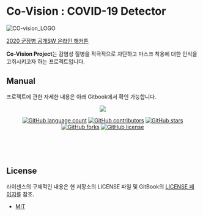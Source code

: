 # Co-Vision : COVID-19 Detector
![CO-vision\_LOGO](https://user-images.githubusercontent.com/41141851/97099932-c0968d00-16d1-11eb-96b0-1afd2c0c455f.PNG)

[2020 군장병 공개SW 온라인 해커톤](https://osam.kr/main/page.jsp?pid=offline.offline19)

**Co-Vision Project**는 감염성 질병을 적극적으로 차단하고 마스크 착용에 대한 인식을 고취시키고자 하는 프로젝트입니다.

## Manual
프로젝트에 관한 자세한 내용은 아래 Gitbook에서 확인 가능합니다.
<p align="center">
<a href="https://co-vision.gitbook.io/co-vision-1//">
<img src="https://img.shields.io/badge/GitBook-project_doc-blue?&style=for-the-badge&logo=github">
</a>
</p>

<p align="center">
	<a href="https://github.com/osamhack2020/IoT_COVID19-Detector_CO-vision/search?l=TSX&type=code"><img alt="GitHub language count" src="https://img.shields.io/github/languages/count/osamhack2020/IoT_COVID19-Detector_CO-vision"></a>
	<a href="https://github.com/osamhack2020/IoT_COVID19-Detector_CO-vision/graphs/contributors"><img alt="GitHub contributors" src="https://img.shields.io/github/contributors/osamhack2020/IoT_COVID19-Detector_CO-vision?color=success"></a>
	<a href="https://github.com/osamhack2020/IoT_COVID19-Detector_CO-vision/stargazers"><img alt="GitHub stars" src="https://img.shields.io/github/stars/osamhack2020/IoT_COVID19-Detector_CO-vision"></a>
	<a href="https://github.com/osamhack2020/IoT_COVID19-Detector_CO-vision/network"><img alt="GitHub forks" src="https://img.shields.io/github/forks/osamhack2020/IoT_COVID19-Detector_CO-vision"></a>
	<a href="https://github.com/osamhack2020/IoT_COVID19-Detector_CO-vision/blob/master/LICENSE"><img alt="GitHub license" src="https://img.shields.io/github/license/osamhack2020/IoT_COVID19-Detector_CO-vision"></a>
</p>
<br><br><br>


## License
라이센스의 구체적인 내용은 현 저장소의 LICENSE 파일 및 GitBook의 <a href="https://co-vision.gitbook.io/co-vision-1/license/">LICENSE 페이지</a>를 참조.

* [MIT](https://github.com/osam2020-WEB/Sample-ProjectName-TeamName/blob/master/license.md)

